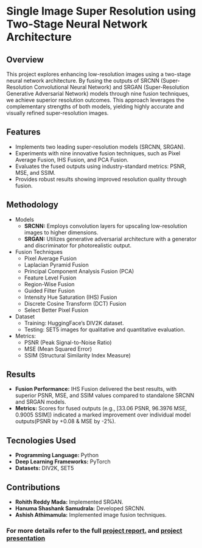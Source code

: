 # Single Image Super Resolution using Two-Stage Neural Network Architecture
## Overview
This project explores enhancing low-resolution images using a two-stage neural network architecture. By fusing the outputs of SRCNN (Super-Resolution Convolutional Neural Network) and SRGAN (Super-Resolution Generative Adversarial Network) models through nine fusion techniques, we achieve superior resolution outcomes. This approach leverages the complementary strengths of both models, yielding highly accurate and visually refined super-resolution images.
## Features
- Implements two leading super-resolution models (SRCNN, SRGAN).
- Experiments with nine innovative fusion techniques, such as Pixel Average Fusion, IHS Fusion, and PCA Fusion.
- Evaluates the fused outputs using industry-standard metrics: PSNR, MSE, and SSIM.
- Provides robust results showing improved resolution quality through fusion.
## Methodology
- Models
  - **SRCNN:** Employs convolution layers for upscaling low-resolution images to higher dimensions.
  - **SRGAN:** Utilizes generative adversarial architecture with a generator and discriminator for photorealistic output.
- Fusion Techniques
  - Pixel Average Fusion
  - Laplacian Pyramid Fusion
  - Principal Component Analysis Fusion (PCA)
  - Feature Level Fusion
  - Region-Wise Fusion
  - Guided Filter Fusion
  - Intensity Hue Saturation (IHS) Fusion
  - Discrete Cosine Transform (DCT) Fusion
  - Select Better Pixel Fusion
- Dataset
  - Training: HuggingFace’s DIV2K dataset.
  - Testing: SET5 images for qualitative and quantitative evaluation.
- Metrics:
  - PSNR (Peak Signal-to-Noise Ratio)
  - MSE (Mean Squared Error)
  - SSIM (Structural Similarity Index Measure)
## Results
- **Fusion Performance:** IHS Fusion delivered the best results, with superior PSNR, MSE, and SSIM values compared to standalone SRCNN and SRGAN models.
- **Metrics:** Scores for fused outputs (e.g., [33.06 PSNR, 96.3976 MSE, 0.9005 SSIM]) indicated a marked improvement over individual model outputs(PSNR by +0.08 & MSE by -2%).
## Tecnologies Used
- **Programming Language:** Python
- **Deep Learning Frameworks:** PyTorch
- **Datasets:** DIV2K, SET5
## Contributions
- **Rohith Reddy Mada:** Implemented SRGAN.
- **Hanuma Shashank Samudrala:** Developed SRCNN.
- **Ashish Athimamula:** Implemented image fusion techniques.
### For more details refer to the full [project report.](https://github.com/user-attachments/files/18513952/CV_PROJECT_REPORT.1.pdf) and [project presentation](https://github.com/user-attachments/files/18528528/CV_PPT.pdf)


